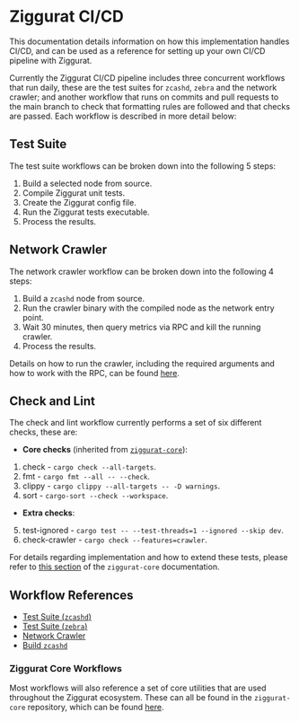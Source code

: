 # Ziggurat CI/CD

This documentation details information on how this implementation handles CI/CD, and can be used as a reference for setting up your own CI/CD pipeline with Ziggurat.

Currently the Ziggurat CI/CD pipeline includes three concurrent workflows that run daily, these are the test suites for `zcashd`, `zebra` and the network crawler; and another workflow that runs on commits and pull requests to the main branch to check that formatting rules are followed and that checks are passed. Each workflow is described in more detail below: 

## Test Suite

The test suite workflows can be broken down into the following 5 steps:
1. Build a selected node from source.
2. Compile Ziggurat unit tests.
3. Create the Ziggurat config file. 
4. Run the Ziggurat tests executable.
5. Process the results.

## Network Crawler

The network crawler workflow can be broken down into the following 4 steps:
1. Build a `zcashd` node from source.
2. Run the crawler binary with the compiled node as the network entry point.
3. Wait 30 minutes, then query metrics via RPC and kill the running crawler.
4. Process the results.

Details on how to run the crawler, including the required arguments and how to work with the RPC, can be found [here](../../src/tools/crawler/README.md).

## Check and Lint

The check and lint workflow currently performs a set of six different checks, these are:
* **Core checks** (inherited from [`ziggurat-core`](https://github.com/runziggurat/ziggurat-core)):
1. check - `cargo check --all-targets`.
2. fmt - `cargo fmt --all -- --check`.
3. clippy - `cargo clippy --all-targets -- -D warnings`.
4. sort - `cargo-sort --check --workspace`.

* **Extra checks**:
5. test-ignored - `cargo test -- --test-threads=1 --ignored --skip dev`.
6. check-crawler - `cargo check --features=crawler`.

For details regarding implementation and how to extend these tests, please refer to [this section](https://github.com/runziggurat/ziggurat-core#Nix) of the `ziggurat-core` documentation.

## Workflow References

- [Test Suite (`zcashd`)](./zcashd-nightly.yml)
- [Test Suite (`zebra`)](./zebra.yml)
- [Network Crawler](./crawler.yml)
- [Build `zcashd`](./build-zcashd.yml)

### Ziggurat Core Workflows

Most workflows will also reference a set of core utilities that are used throughout the Ziggurat ecosystem. These can all be found in the `ziggurat-core` repository, which can be found [here](https://github.com/runziggurat/ziggurat-core/blob/main/.github/workflows/README.md).
